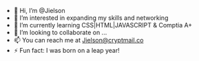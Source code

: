 - 👋 Hi, I’m @Jielson
- 👀 I’m interested in expanding my skills and networking
- 🌱 I’m currently learning CSS|HTML|JAVASCRIPT & Comptia A+
- 💞️ I’m looking to collaborate on ...
- 📫 You can reach me at Jielson@cryptmail.co 
- ⚡ Fun fact: I was born on a leap year!
<!---
Jielson/Jielson is a ✨ special ✨ repository because its `README.md` (this file) appears on your GitHub profile.
You can click the Preview link to take a look at your changes.
--->
